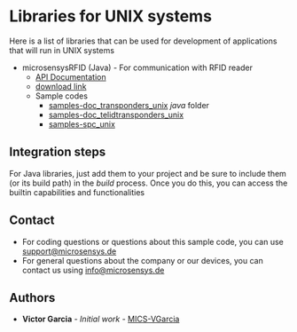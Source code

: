 # Libraries for UNIX systems
Here is a list of libraries that can be used for development of applications that will run in UNIX systems

* microsensysRFID (Java) - For communication with RFID reader
    * [API Documentation](https://www.microsensys.de/downloads/DevSamples/Libraries/UNIX/microsensysRFID%20-%20jar%20library/APIDoc%20MicroSensys%20iID3000%20Java%20API%20-%20UNIX%20E6_2.pdf)
    * [download link](https://www.microsensys.de/downloads/DevSamples/Libraries/UNIX/microsensysRFID%20-%20jar%20library/)
    * Sample codes
        * [samples-doc_transponders_unix](https://github.com/Micro-Sensys/samples-doc_transponders_unix) *java* folder
        * [samples-doc_telidtransponders_unix](https://github.com/Micro-Sensys/samples-doc_telidtransponders_unix)
        * [samples-spc_unix](https://github.com/Micro-Sensys/samples-spc_unix)

## Integration steps
For Java libraries, just add them to your project and be sure to include them (or its build path) in the *build* process. Once you do this, you can access the builtin capabilities and functionalities

## Contact
* For coding questions or questions about this sample code, you can use [support@microsensys.de](mailto:support@microsensys.de)
* For general questions about the company or our devices, you can contact us using [info@microsensys.de](mailto:info@microsensys.de)

## Authors

* **Victor Garcia** - *Initial work* - [MICS-VGarcia](https://github.com/MICS-VGarcia/)
